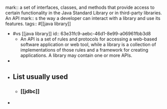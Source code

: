mark:: a set of interfaces, classes, and methods that provide access to certain functionality in the Java Standard Library or in third-party libraries. An API mark:: s the way a developer can interact with a library and use its features.
tags:: #[[java library]]
  - #vs [[java library]]
    id:: 63e31fc9-aebc-46d1-8e99-a06961fbb3d8
    - An API is a set of rules and protocols for accessing a web-based software application or web tool, while a library is a collection of implementations of those rules and a framework for creating applications. A library may contain one or more APIs.
  -
- ## List usually used
  - ### [[jdbc]]
-